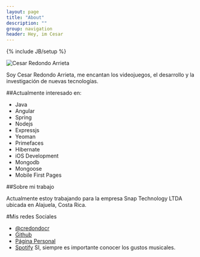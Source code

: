 ```yaml
---
layout: page
title: "About"
description: ""
group: navigation
header: Hey, im Cesar
---
```

{% include JB/setup %}


<span>
    <!-- Mugshot. -->
<img src="http://www.gravatar.com/avatar/3139c6b1db19ee242ac9f3e09d859a3c.png" alt="Cesar Redondo Arrieta" />

</span>


Soy Cesar Redondo Arrieta, me encantan los videojuegos, el desarrollo y la investigación de nuevas tecnologías.

##Actualmente interesado en:
- Java
- Angular
- Spring
- Nodejs
- Expressjs
- Yeoman
- Primefaces
- Hibernate
- iOS Development
- Mongodb
- Mongoose
- Mobile First Pages

##Sobre mi trabajo

Actualmente estoy trabajando para la empresa Snap Technology LTDA ubicada en Alajuela, Costa Rica.



#Mis redes Sociales
- [@credondocr](http://twitter.com/credondocr)
- [Github](http://github.com/credondocr)
- [Página Personal](http://www.redondocr.com)
- [Spotify](https://play.spotify.com/user/1210020668) SI, siempre es importante conocer los gustos musicales.